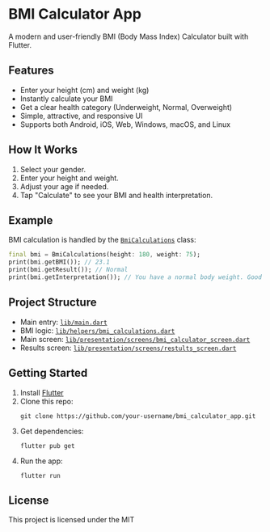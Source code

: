 # BMI Calculator App

A modern and user-friendly BMI (Body Mass Index) Calculator built with Flutter.

## Features

- Enter your height (cm) and weight (kg)
- Instantly calculate your BMI
- Get a clear health category (Underweight, Normal, Overweight)
- Simple, attractive, and responsive UI
- Supports both Android, iOS, Web, Windows, macOS, and Linux

## How It Works

1. Select your gender.
2. Enter your height and weight.
3. Adjust your age if needed.
4. Tap "Calculate" to see your BMI and health interpretation.

## Example

BMI calculation is handled by the [`BmiCalculations`](lib/helpers/bmi_calculations.dart) class:

```dart
final bmi = BmiCalculations(height: 180, weight: 75);
print(bmi.getBMI()); // 23.1
print(bmi.getResult()); // Normal
print(bmi.getInterpretation()); // You have a normal body weight. Good job!
```

## Project Structure

- Main entry: [`lib/main.dart`](lib/main.dart)
- BMI logic: [`lib/helpers/bmi_calculations.dart`](lib/helpers/bmi_calculations.dart)
- Main screen: [`lib/presentation/screens/bmi_calculator_screen.dart`](lib/presentation/screens/bmi_calculator_screen.dart)
- Results screen: [`lib/presentation/screens/restults_screen.dart`](lib/presentation/screens/restults_screen.dart)

## Getting Started

1. Install [Flutter](https://flutter.dev/docs/get-started/install)
2. Clone this repo:
    ```
    git clone https://github.com/your-username/bmi_calculator_app.git
    ```
3. Get dependencies:
    ```
    flutter pub get
    ```
4. Run the app:
    ```
    flutter run
    ```

## License

This project is licensed under the MIT